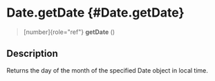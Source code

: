 Date.getDate {#Date.getDate}
============

> [number]{role="ref"} **getDate** ()

Description
-----------

Returns the day of the month of the specified Date object in local time.
